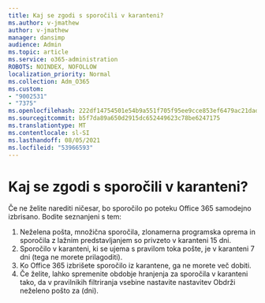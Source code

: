 ```yaml
---
title: Kaj se zgodi s sporočili v karanteni?
ms.author: v-jmathew
author: v-jmathew
manager: dansimp
audience: Admin
ms.topic: article
ms.service: o365-administration
ROBOTS: NOINDEX, NOFOLLOW
localization_priority: Normal
ms.collection: Adm_O365
ms.custom:
- "9002531"
- "7375"
ms.openlocfilehash: 222df14754501e54b9a551f705f95ee9cce853ef6479ac21dad4b01bdc5a96f8
ms.sourcegitcommit: b5f7da89a650d2915dc652449623c78be6247175
ms.translationtype: MT
ms.contentlocale: sl-SI
ms.lasthandoff: 08/05/2021
ms.locfileid: "53966593"
---
```

# <a name="what-happens-to-quarantined-messages"></a>Kaj se zgodi s sporočili v karanteni?

Če ne želite narediti ničesar, bo sporočilo po poteku Office 365 samodejno izbrisano. Bodite seznanjeni s tem:

1. Neželena pošta, množična sporočila, zlonamerna programska oprema in sporočila z lažnim predstavljanjem so privzeto v karanteni 15 dni.
2. Sporočilo v karanteni, ki se ujema s pravilom toka pošte, je v karanteni 7 dni (tega ne morete prilagoditi).
3. Ko Office 365 izbrišete sporočilo iz karantene, ga ne morete več dobiti.
4. Če želite, lahko spremenite obdobje hranjenja za sporočila v karanteni tako, da v pravilnikih filtriranja vsebine nastavite nastavitev Obdrži neželeno pošto za (dni).
